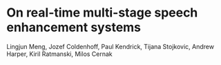 # On real-time multi-stage speech enhancement systems
Lingjun Meng, Jozef Coldenhoff, Paul Kendrick, Tijana Stojkovic, Andrew Harper, Kiril Ratmanski, Milos Cernak
